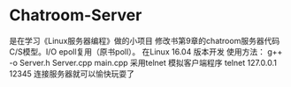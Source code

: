 # Chatroom-Server
是在学习《Linux服务器编程》做的小项目
修改书第9章的chatroom服务器代码
C/S模型。I/O epoll复用（原书poll）。
在Linux 16.04 版本开发
使用方法：
g++ -o Server.h Server.cpp main.cpp
采用telnet 模拟客户端程序
telnet 127.0.0.1 12345
连接服务器就可以愉快玩耍了
